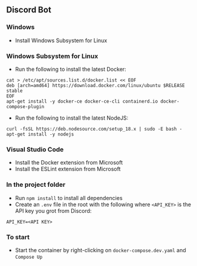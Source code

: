 ## Discord Bot

### Windows

- Install Windows Subsystem for Linux

### Windows Subsystem for Linux

- Run the following to install the latest Docker:

```
cat > /etc/apt/sources.list.d/docker.list << EOF
deb [arch=amd64] https://download.docker.com/linux/ubuntu $RELEASE stable
EOF
apt-get install -y docker-ce docker-ce-cli containerd.io docker-compose-plugin
```

- Run the following to install the latest NodeJS:

```
curl -fsSL https://deb.nodesource.com/setup_18.x | sudo -E bash -
apt-get install -y nodejs

```

### Visual Studio Code

- Install the Docker extension from Microsoft
- Install the ESLint extension from Microsoft

### In the project folder

- Run `npm install` to install all dependencies
- Create an `.env` file in the root with the following where `<API_KEY>` is the API key you grot from Discord:

```
API_KEY=<API KEY>
```

### To start

- Start the container by right-clicking on `docker-compose.dev.yaml` and `Compose Up`
